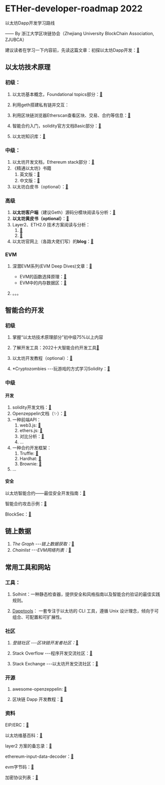 # 			ETHer-developer-roadmap 2022

以太坊Dapp开发学习路线

—— By 浙江大学区块链协会（Zhejiang University BlockChain Association, ZJUBCA）

建议读者在学习一下内容前，先读这篇文章：初探以太坊Dapp开发：[🔗](./初探以太坊Dapp开发.md)

## 以太坊技术原理

### 初级：

1. 以太坊基本概念，Foundational topics部分：[🔗](https://ethereum.org/en/developers/docs/)

2. 利用geth搭建私有链并交互：

3. 利用区块链浏览器Etherscan查看区块、交易、合约等信息：[🔗](http://etherscan.io/)

4. 智能合约入门，solidity官方文档Basic部分：[🔗](https://docs.soliditylang.org/en/latest/introduction-to-smart-contracts.html)

5. 以太坊知识库：[🔗](https://learnblockchain.cn/eth/)

### 中级：

1. 以太坊开发文档，Ethereum stack部分：[🔗](https://ethereum.org/en/developers/docs/)
2. 《精通以太坊》书籍
   1. 英文版：[🔗](https://github.com/ethereumbook/ethereumbook)
   2. 中文版：[🔗](https://github.com/inoutcode/ethereum_book)
3. 以太坊白皮书（optional）：[🔗](https://ethereum.org/en/whitepaper/)

### 高级

1. **以太坊客户端**（建议Geth）源码分模块阅读与分析：[🔗](https://geth.ethereum.org)
2. **以太坊黄皮书（optional）**：[🔗](https://files.gitter.im/ethereum/yellowpaper/VIyt/Paper.pdf)
3. Layer2、ETH2.0 技术方案阅读与分析：
   1. [🔗](https://ethereum.org/en/developers/docs/scaling/)
   2. [🔗](https://ethereum.org/en/developers/docs/scaling/layer-2-rollups/)
4. 以太坊官网上（各路大佬们写）的**blog**：[🔗](https://blog.ethereum.org/archive/)

### EVM

1. 深潜EVM系列(EVM Deep Dives)文章：[🔗](https://substack.com/profile/80455042-noxx)

   - EVM的函数选择原理：[🔗](https://learnblockchain.cn/article/3647)
   - EVM中的内存数据区：[🔗](https://learnblockchain.cn/article/3684)
2. 。。。

## 智能合约开发

### 初级

1. 掌握“以太坊技术原理部分”初中级75%以上内容
2. 了解开发工具：2022十大智能合约开发工具[🔗](https://learnblockchain.cn/article/3434)

3. 以太坊开发教程（optional）：[🔗](https://ethereum-blockchain-developer.com/000-learn-ethereum/)
4. *Cryptozombies ---玩游戏的方式学习Solidity：[🔗](https://cryptozombies.io)

### 中级

#### 开发

1. solidity开发文档：[🔗](https://docs.soliditylang.org/en/latest/)
2. Openzeppelin文档（✨）：[🔗](https://docs.openzeppelin.com/contracts/4.x/)
3. 一种前端API：
   1. web3.js: [🔗](https://web3js.readthedocs.io/en/v1.7.1/)
   2. ethers.js: [🔗](https://docs.ethers.io/v5/)
   3. 对比分析：[🔗](https://blog.infura.io/ethereum-javascript-libraries-web3-js-vs-ethers-js-part-i/)
   4. ...
4. 一种合约开发框架：
   1. Truffle: [🔗](https://trufflesuite.com/)
   2. Hardhat: [🔗](https://hardhat.org/)
   3. Brownie: [🔗](https://eth-brownie.readthedocs.io/en/stable/)
5. ...

#### 安全

以太坊智能合约——最佳安全开发指南：[🔗](https://consensys.github.io/smart-contract-best-practices/)

智能合约攻击示例：[🔗](https://github.com/kadenzipfel/smart-contract-attack-vectors)

BlockSec：[🔗](https://www.blocksecteam.com/)


## 链上数据

1. *The Graph ---链上数据获取：*[🔗](https://thegraph.com)
2. *Chainlist ---EVM网络列表：*[🔗](https://chainlist.org/)

## 常用工具和网站

### 工具：

1. Solhint：一种静态检查器，提供安全和风格指南以及智能合约验证的最佳实践规则。

2. [Dapptools](https://dapp.tools/)： 一套专注于以太坊的 CLI 工具，遵循 Unix 设计理念，倾向于可组合、可配置和可扩展性。

### 社区

1. *登链社区 ---区块链开发者社区：*[🔗](https://learnblockchain.cn)

2. Stack Overflow ---程序开发交流社区：[🔗](https://stackoverflow.com)

3. Stack Exchange ---以太坊开发交流社区：[🔗](https://ethereum.stackexchange.com/)

### 开源

1. awesome-openzeppelin: [🔗](https://github.com/OpenZeppelin/awesome-openzeppelin)

2. 区块链 Dapp 开发教程：[🔗](https://github.com/Dapp-Learning-DAO/Dapp-Learning)

### 资料

EIP/ERC：[🔗](https://dev.ethereum.cn/eips-1/)

以太坊维基百科：[🔗](https://eth.wiki/)

layer2 方案的备忘录：[🔗](https://mirror.xyz/ethmaxitard.eth/iyCAlOexgQKOvoSAAk4utYGEdnESOKb5HstM2_LaqL4)

ethereum-input-data-decoder：[🔗](https://lab.miguelmota.com/ethereum-input-data-decoder/example/)

evm字节码：[🔗](https://www.evm.codes/)

加密协议列表：[🔗](https://github.com/bryanhpchiang/protocol-reading-list)